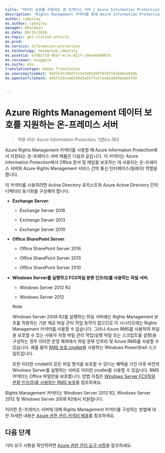 ```yaml
---
title: "데이터 보호를 지원하는 온-프레미스 서버 | Azure Information Protection"
description: "Rights Management 커넥터를 통해 Azure Information Protection의 Azure Rights Management 서비스를 사용할 수 있는 온-프레미스 서버 제품을 식별합니다."
author: cabailey
ms.author: cabailey
manager: mbaldwin
ms.date: 09/25/2016
ms.topic: get-started-article
ms.prod: 
ms.service: information-protection
ms.technology: techgroup-identity
ms.assetid: e7d91f2d-d6a7-4c7e-821f-c94e4be9967d
ms.reviewer: esaggese
ms.suite: ems
translationtype: Human Translation
ms.sourcegitcommit: 9d8354f2d68f211d349226970fd2f83dd0ce810b
ms.openlocfilehash: e4bf159cea6298e5a5577a2fa4de3dd3beeb47d9


---
```



# <a name="onpremises-servers-that-support-azure-rights-management-data-protection"></a>Azure Rights Management 데이터 보호를 지원하는 온-프레미스 서버

>*적용 대상: Azure Information Protection, Office 365*

Azure Rights Management 커넥터를 사용할 때 Azure Information Protection에서 지원되는 온-프레미스 서버 제품은 다음과 같습니다. 이 커넥터는 Azure Information Protection에서 Office 문서 및 메일을 보호하는 데 사용되는 온-프레미스 서버와 Azure Rights Management 서비스 간의 통신 인터페이스(릴레이) 역할을 합니다. 

이 커넥터를 사용하려면 Active Directory 포리스트와 Azure Active Directory 간의 디렉터리 동기화를 구성해야 합니다.

-   **Exchange Server**:

    -   Exchange Server 2016

    -   Exchange Server 2013

    -   Exchange Server 2010

-   **Office SharePoint Server**:

    -   Office SharePoint Server 2016

    -   Office SharePoint Server 2013

    -   Office SharePoint Server 2010

-   **Windows Server를 실행하고 FCI(파일 분류 인프라)를 사용하는 파일 서버**:

    -   Windows Server 2012 R2

    -   Windows Server 2012

    > [!NOTE]
    > Windows Server 2008 R2를 실행하는 파일 서버에는 Rights Management 보호를 적용하는 기본 제공 파일 관리 작업 동작이 없으므로 이 시나리오에는 Rights Management 커넥터를 사용할 수 없습니다. 그러나 Azure RMS를 사용하여 파일을 보호할 수 있는 사용자 지정 파일 관리 작업(실행 파일 또는 스크립트를 실행)을 구성하는 경우 이러한 운영 체제에서 파일 분류 인프라 및 Azure RMS를 사용할 수 있습니다. 예를 들어 [RMS 보호 cmdlet](https://msdn.microsoft.com/library/azure/mt433195.aspx)을 사용하는 Windows PowerShell 스크립트입니다.
    > 
    > 또한 이러한 cmdlet이 모든 파일 형식을 보호할 수 있다는 혜택을 가진 이후 버전의 Windows Server를 실행하는 서버로 이러한 cmdlet를 사용할 수 있습니다. RMS 커넥터는 Office 파일만을 보호합니다. 방법 지침은 [Windows Server FCI(파일 분류 인프라)를 사용하는 RMS 보호](../rms-client/configure-fci.md)를 참조하세요.

Rights Management 커넥터는 Windows Server 2012 R2, Windows Server 2012 및 Windows Server 2008 R2에서 지원됩니다.

이러한 온-프레미스 서버에 대해 Rights Management 커넥터를 구성하는 방법에 대한 자세한 내용은 [Azure 권한 관리 커넥터 배포](../deploy-use/deploy-rms-connector.md)를 참조하세요.

## <a name="next-steps"></a>다음 단계
기타 요구 사항을 확인하려면 [Azure 권한 관리 요구 사항](requirements-azure-rms.md)을 참조하세요.



<!--HONumber=Nov16_HO2-->


